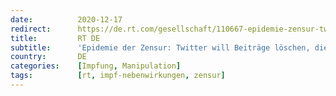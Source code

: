 ```yaml
---
date:          2020-12-17
redirect:      https://de.rt.com/gesellschaft/110667-epidemie-zensur-twitter-will-beitrage-impfschaden-loschen/
title:         RT DE
subtitle:      'Epidemie der Zensur: Twitter will Beiträge löschen, die auf mögliche Impfschäden hinweisen'
country:       DE
categories:    [Impfung, Manipulation]
tags:          [rt, impf-nebenwirkungen, zensur]
---
```

